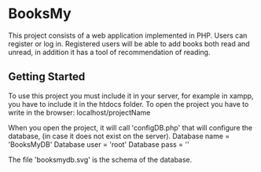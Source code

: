 # BooksMy

This project consists of a web application implemented in PHP.
Users can register or log in. 
Registered users will be able to add books both read and unread, in addition it has a tool of recommendation of reading.

## Getting Started
To use this project you must include it in your server, for example in xampp, you have to include it in the htdocs folder.
To open the project you have to write in the browser: localhost/projectName

When you open the project, it will call 'configDB.php' that will configure the database, (in case it does not exist on the server).
Database name = 'BooksMyDB'
Database user = 'root'
Database pass = ''

The file 'booksmydb.svg' is the schema of the database.


